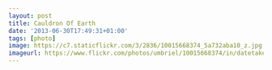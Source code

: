 ```yaml
---
layout: post
title: Cauldron Of Earth
date: '2013-06-30T17:49:31+01:00'
tags: [photo]
image: https://c7.staticflickr.com/3/2836/10015668374_5a732aba10_z.jpg
imageurl: https://www.flickr.com/photos/umbriel/10015668374/in/datetaken-public/
---
```

